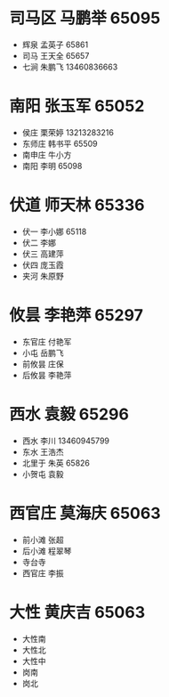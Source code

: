 # 司马区 马鹏举 65095
* 辉泉 孟英子 65861
* 司马 王天全 65657
* 七涧 朱鹏飞 13460836663

# 南阳  张玉军 65052
* 侯庄 栗荣婷 13213283216
* 东师庄 韩书平 65509
* 南申庄 牛小方
* 南阳 李明 65098

# 伏道 师天林 65336
* 伏一 李小娜 65118
* 伏二 李娜
* 伏三 高建萍
* 伏四 庞玉霞
* 夹河 朱原野

# 攸昙 李艳萍 65297
* 东官庄 付艳军
* 小屯 岳鹏飞
* 前攸昙 庄保
* 后攸昙 李艳萍

# 西水 袁毅 65296
* 西水 李川 13460945799
* 东水 王浩杰 
* 北里于 朱英 65826
* 小贺屯 袁毅

# 西官庄 莫海庆 65063
* 前小滩 张超
* 后小滩 程翠琴
* 寺台寺
* 西官庄 李振

# 大性 黄庆吉 65063
* 大性南
* 大性北
* 大性中
* 岗南
* 岗北
